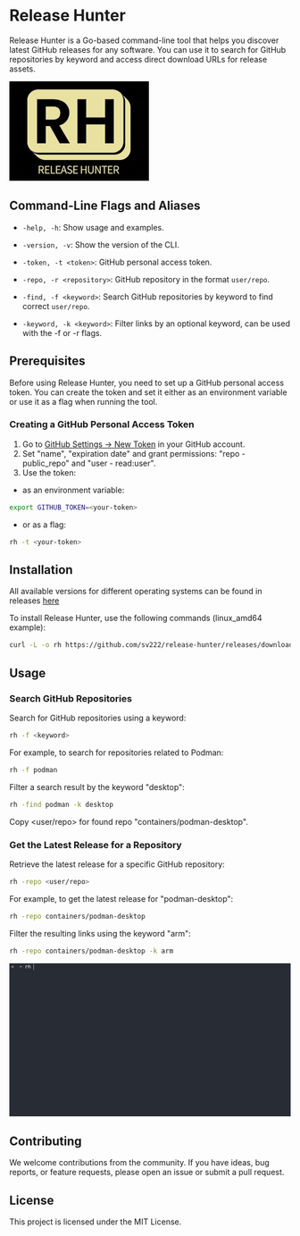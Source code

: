 # Release Hunter

Release Hunter is a Go-based command-line tool that helps you discover latest GitHub releases for any software. You can use it to search for GitHub repositories by keyword and access direct download URLs for release assets.

![Release Hunter LOGO](/extras/rh_logo.png)

## Command-Line Flags and Aliases

- `-help, -h`: Show usage and examples.

- `-version, -v`: Show the version of the CLI.

- `-token, -t <token>`: GitHub personal access token.

- `-repo, -r <repository>`: GitHub repository in the format `user/repo`.

- `-find, -f <keyword>`: Search GitHub repositories by keyword to find correct `user/repo`.

- `-keyword, -k <keyword>`: Filter links by an optional keyword, can be used with the -f or -r flags.

## Prerequisites

Before using Release Hunter, you need to set up a GitHub personal access token. You can create the token and set it either as an environment variable or use it as a flag when running the tool.

### Creating a GitHub Personal Access Token

1. Go to [GitHub Settings → New Token](https://github.com/settings/tokens/new) in your GitHub account.
2. Set "name", "expiration date" and grant permissions: "repo - public_repo" and "user - read:user".
3. Use the token:
- as an environment variable:
```sh
export GITHUB_TOKEN=<your-token>
```
- or as a flag:
```sh
rh -t <your-token>
```

## Installation

All available versions for different operating systems can be found in releases [here](https://github.com/sv222/release-hunter/releases)

To install Release Hunter, use the following commands (linux_amd64 example):

```sh
curl -L -o rh https://github.com/sv222/release-hunter/releases/download/v0.1.0/release_hunter_0.1.0_linux_amd64 && chmod +x rh && sudo mv rh /usr/local/bin/rh
```

## Usage

### Search GitHub Repositories

Search for GitHub repositories using a keyword:

```sh
rh -f <keyword>
```

For example, to search for repositories related to Podman:

```sh
rh -f podman
```

Filter a search result by the keyword "desktop":

```sh
rh -find podman -k desktop
```
Copy <user/repo> for found repo "containers/podman-desktop".

### Get the Latest Release for a Repository

Retrieve the latest release for a specific GitHub repository:

```sh
rh -repo <user/repo>
```

For example, to get the latest release for "podman-desktop":

```sh
rh -repo containers/podman-desktop
```

Filter the resulting links using the keyword "arm":

```sh
rh -repo containers/podman-desktop -k arm
```
![How to use GIF](/extras/rh_usage.gif)

## Contributing

We welcome contributions from the community. If you have ideas, bug reports, or feature requests, please open an issue or submit a pull request.

## License

This project is licensed under the MIT License.
